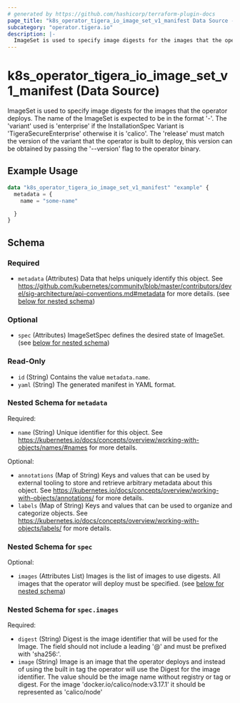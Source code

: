 ```yaml
---
# generated by https://github.com/hashicorp/terraform-plugin-docs
page_title: "k8s_operator_tigera_io_image_set_v1_manifest Data Source - terraform-provider-k8s"
subcategory: "operator.tigera.io"
description: |-
  ImageSet is used to specify image digests for the images that the operator deploys. The name of the ImageSet is expected to be in the format '-'. The 'variant' used is 'enterprise' if the InstallationSpec Variant is 'TigeraSecureEnterprise' otherwise it is 'calico'. The 'release' must match the version of the variant that the operator is built to deploy, this version can be obtained by passing the '--version' flag to the operator binary.
---
```


# k8s_operator_tigera_io_image_set_v1_manifest (Data Source)

ImageSet is used to specify image digests for the images that the operator deploys. The name of the ImageSet is expected to be in the format '<variant>-<release>'. The 'variant' used is 'enterprise' if the InstallationSpec Variant is 'TigeraSecureEnterprise' otherwise it is 'calico'. The 'release' must match the version of the variant that the operator is built to deploy, this version can be obtained by passing the '--version' flag to the operator binary.

## Example Usage

```terraform
data "k8s_operator_tigera_io_image_set_v1_manifest" "example" {
  metadata = {
    name = "some-name"

  }
}
```

<!-- schema generated by tfplugindocs -->
## Schema

### Required

- `metadata` (Attributes) Data that helps uniquely identify this object. See https://github.com/kubernetes/community/blob/master/contributors/devel/sig-architecture/api-conventions.md#metadata for more details. (see [below for nested schema](#nestedatt--metadata))

### Optional

- `spec` (Attributes) ImageSetSpec defines the desired state of ImageSet. (see [below for nested schema](#nestedatt--spec))

### Read-Only

- `id` (String) Contains the value `metadata.name`.
- `yaml` (String) The generated manifest in YAML format.

<a id="nestedatt--metadata"></a>
### Nested Schema for `metadata`

Required:

- `name` (String) Unique identifier for this object. See https://kubernetes.io/docs/concepts/overview/working-with-objects/names/#names for more details.

Optional:

- `annotations` (Map of String) Keys and values that can be used by external tooling to store and retrieve arbitrary metadata about this object. See https://kubernetes.io/docs/concepts/overview/working-with-objects/annotations/ for more details.
- `labels` (Map of String) Keys and values that can be used to organize and categorize objects. See https://kubernetes.io/docs/concepts/overview/working-with-objects/labels/ for more details.


<a id="nestedatt--spec"></a>
### Nested Schema for `spec`

Optional:

- `images` (Attributes List) Images is the list of images to use digests. All images that the operator will deploy must be specified. (see [below for nested schema](#nestedatt--spec--images))

<a id="nestedatt--spec--images"></a>
### Nested Schema for `spec.images`

Required:

- `digest` (String) Digest is the image identifier that will be used for the Image. The field should not include a leading '@' and must be prefixed with 'sha256:'.
- `image` (String) Image is an image that the operator deploys and instead of using the built in tag the operator will use the Digest for the image identifier. The value should be the image name without registry or tag or digest. For the image 'docker.io/calico/node:v3.17.1' it should be represented as 'calico/node'
